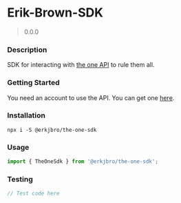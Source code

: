 # Erik-Brown-SDK

> 0.0.0

### Description

SDK for interacting with [the one API](https://the-one-api.dev/) to rule them all.

### Getting Started

You need an account to use the API. You can get one [here](https://the-one-api.dev/register).

### Installation

`npx i -S @erkjbro/the-one-sdk`

### Usage

```ts
import { TheOneSdk } from '@erkjbro/the-one-sdk';
```

### Testing

```ts
// Test code here
```

